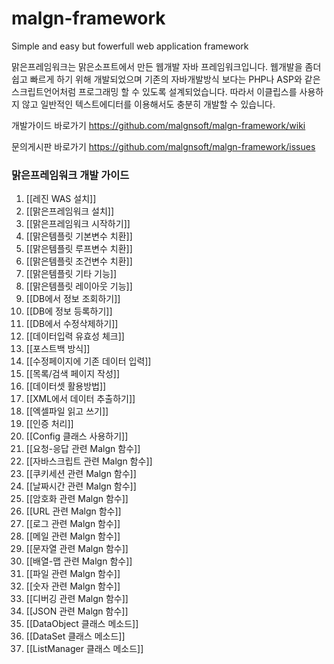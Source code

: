 malgn-framework
===============

Simple and easy but fowerfull web application framework

맑은프레임워크는 맑은소프트에서 만든 웹개발 자바 프레임워크입니다. 웹개발을 좀더 쉽고 빠르게 하기 위해 개발되었으며 기존의 자바개발방식 보다는 PHP나 ASP와 같은 스크립트언어처럼 프로그래밍 할 수 있도록 설계되었습니다. 따라서 이클립스를 사용하지 않고 일반적인 텍스트에디터를 이용해서도 충분히 개발할 수 있습니다.

개발가이드 바로가기 https://github.com/malgnsoft/malgn-framework/wiki

문의게시판 바로가기 https://github.com/malgnsoft/malgn-framework/issues

### 맑은프레임워크 개발 가이드
1. [[레진 WAS 설치]]
1. [[맑은프레임워크 설치]]
1. [[맑은프레임워크 시작하기]]
1. [[맑은템플릿 기본변수 치환]]
1. [[맑은템플릿 루프변수 치환]]
1. [[맑은템플릿 조건변수 치환]]
1. [[맑은템플릿 기타 기능]]
1. [[맑은템플릿 레이아웃 기능]]
1. [[DB에서 정보 조회하기]]
1. [[DB에 정보 등록하기]]
1. [[DB에서 수정삭제하기]]
1. [[데이터입력 유효성 체크]]
1. [[포스트백 방식]]
1. [[수정페이지에 기존 데이터 입력]]
1. [[목록/검색 페이지 작성]]
1. [[데이터셋 활용방법]]
1. [[XML에서 데이터 추출하기]]
1. [[엑셀파일 읽고 쓰기]]
1. [[인증 처리]]
1. [[Config 클래스 사용하기]]
1. [[요청-응답 관련 Malgn 함수]]
1. [[자바스크립트 관련 Malgn 함수]]
1. [[쿠키세션 관련 Malgn 함수]]
1. [[날짜시간 관련 Malgn 함수]]
1. [[암호화 관련 Malgn 함수]]
1. [[URL 관련 Malgn 함수]]
1. [[로그 관련 Malgn 함수]]
1. [[메일 관련 Malgn 함수]]
1. [[문자열 관련 Malgn 함수]]
1. [[배열-맵 관련 Malgn 함수]]
1. [[파일 관련 Malgn 함수]]
1. [[숫자 관련 Malgn 함수]]
1. [[디버깅 관련 Malgn 함수]]
1. [[JSON 관련 Malgn 함수]]
1. [[DataObject 클래스 메소드]]
1. [[DataSet 클래스 메소드]]
1. [[ListManager 클래스 메소드]]
